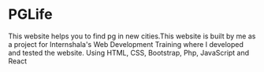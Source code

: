 # PGLife
This website helps you to find pg in new cities.This website is built by me as a project for Internshala's Web Development Training where I developed and tested the website.
Using HTML, CSS, Bootstrap, Php, JavaScript and React
